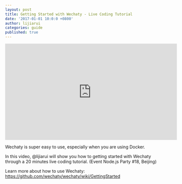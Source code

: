 ```yaml
---
layout: post
title: Getting Started with Wechaty - Live Coding Tutorial
date: '2017-01-01 10:0:0 +0800'
author: lijiarui
categories: guide
published: true
---
```


<iframe width="560" height="315" src="https://www.youtube.com/embed/MFXhd2IK4io" frameborder="0" allowfullscreen></iframe>

Wechaty is super easy to use, especially when you are using Docker.

In this video, @lijiarui will show you how to getting started with Wechaty through a 20 minutes live coding tutorial. (Event Node.js Party #18, Beijing)

<!--more-->

Learn more about how to use Wechaty: https://github.com/wechaty/wechaty/wiki/GettingStarted

[ruirui-speech-nodejs-image]: /download/2017/lijiarui-speech-nodejs.jpg
